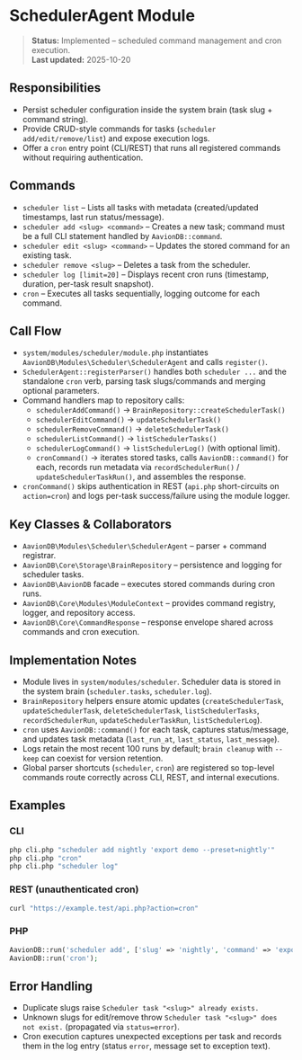 # SchedulerAgent Module

> **Status:** Implemented – scheduled command management and cron execution.  
> **Last updated:** 2025-10-20

## Responsibilities
- Persist scheduler configuration inside the system brain (task slug + command string).
- Provide CRUD-style commands for tasks (`scheduler add/edit/remove/list`) and expose execution logs.
- Offer a `cron` entry point (CLI/REST) that runs all registered commands without requiring authentication.

## Commands
- `scheduler list` – Lists all tasks with metadata (created/updated timestamps, last run status/message).
- `scheduler add <slug> <command>` – Creates a new task; command must be a full CLI statement handled by `AavionDB::command`.
- `scheduler edit <slug> <command>` – Updates the stored command for an existing task.
- `scheduler remove <slug>` – Deletes a task from the scheduler.
- `scheduler log [limit=20]` – Displays recent cron runs (timestamp, duration, per-task result snapshot).
- `cron` – Executes all tasks sequentially, logging outcome for each command.

## Call Flow
- `system/modules/scheduler/module.php` instantiates `AavionDB\Modules\Scheduler\SchedulerAgent` and calls `register()`.  
- `SchedulerAgent::registerParser()` handles both `scheduler ...` and the standalone `cron` verb, parsing task slugs/commands and merging optional parameters.  
- Command handlers map to repository calls:  
  - `schedulerAddCommand()` → `BrainRepository::createSchedulerTask()`  
  - `schedulerEditCommand()` → `updateSchedulerTask()`  
  - `schedulerRemoveCommand()` → `deleteSchedulerTask()`  
  - `schedulerListCommand()` → `listSchedulerTasks()`  
  - `schedulerLogCommand()` → `listSchedulerLog()` (with optional limit).  
  - `cronCommand()` → iterates stored tasks, calls `AavionDB::command()` for each, records run metadata via `recordSchedulerRun()` / `updateSchedulerTaskRun()`, and assembles the response.  
- `cronCommand()` skips authentication in REST (`api.php` short-circuits on `action=cron`) and logs per-task success/failure using the module logger.

## Key Classes & Collaborators
- `AavionDB\Modules\Scheduler\SchedulerAgent` – parser + command registrar.  
- `AavionDB\Core\Storage\BrainRepository` – persistence and logging for scheduler tasks.  
- `AavionDB\AavionDB` facade – executes stored commands during cron runs.  
- `AavionDB\Core\Modules\ModuleContext` – provides command registry, logger, and repository access.  
- `AavionDB\Core\CommandResponse` – response envelope shared across commands and cron execution.

## Implementation Notes
- Module lives in `system/modules/scheduler`. Scheduler data is stored in the system brain (`scheduler.tasks`, `scheduler.log`).
- `BrainRepository` helpers ensure atomic updates (`createSchedulerTask`, `updateSchedulerTask`, `deleteSchedulerTask`, `listSchedulerTasks`, `recordSchedulerRun`, `updateSchedulerTaskRun`, `listSchedulerLog`).
- `cron` uses `AavionDB::command()` for each task, captures status/message, and updates task metadata (`last_run_at`, `last_status`, `last_message`).
- Logs retain the most recent 100 runs by default; `brain cleanup` with `--keep` can coexist for version retention.
- Global parser shortcuts (`scheduler`, `cron`) are registered so top-level commands route correctly across CLI, REST, and internal executions.

## Examples

### CLI
```bash
php cli.php "scheduler add nightly 'export demo --preset=nightly'"
php cli.php "cron"
php cli.php "scheduler log"
```

### REST (unauthenticated cron)
```bash
curl "https://example.test/api.php?action=cron"
```

### PHP
```php
AavionDB::run('scheduler add', ['slug' => 'nightly', 'command' => 'export demo']);
AavionDB::run('cron');
```

## Error Handling
- Duplicate slugs raise `Scheduler task "<slug>" already exists.`
- Unknown slugs for edit/remove throw `Scheduler task "<slug>" does not exist.` (propagated via `status=error`).
- Cron execution captures unexpected exceptions per task and records them in the log entry (status `error`, message set to exception text).
